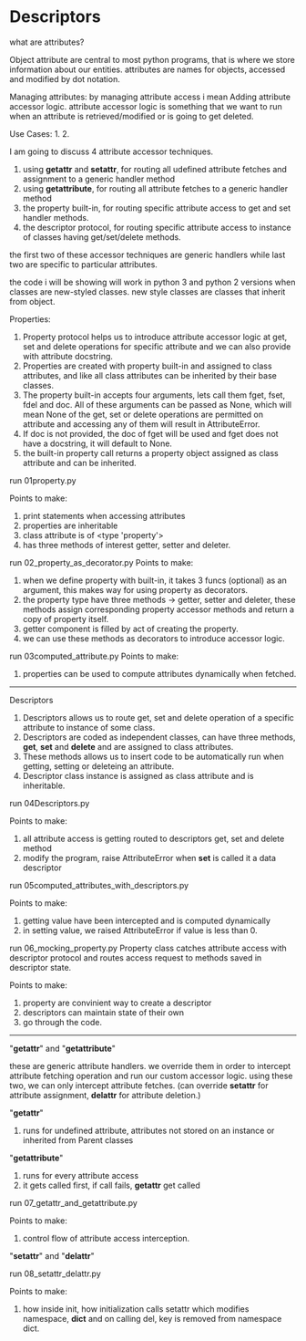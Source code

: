 # Descriptors

what are attributes?

Object attribute are central to most python programs, that is where we store information about our entities.
attributes are names for objects, accessed and modified by dot notation.

Managing attributes:
by managing attribute access i mean Adding attribute accessor logic.
attribute accessor logic is something that we want to run when an attribute is retrieved/modified or is going to get deleted.

Use Cases:
 1. 
 2.


I am going to discuss 4 attribute accessor techniques.

1. using __getattr__ and __setattr__, for routing all udefined attribute fetches and assignment to a generic handler method
2. using __getattribute__, for routing all attribute fetches to a generic handler method
3. the property built-in, for routing specific attribute access to get and set handler methods.
4. the descriptor protocol, for routing specific attribute access to instance of classes having get/set/delete methods.

the first two of these accessor techniques are generic handlers while last two are specific to particular attributes.


the code i will be showing will work in python 3 and python 2 versions when classes are new-styled classes.
new style classes are classes that inherit from object.

Properties:

1. Property protocol helps us to introduce attribute accessor logic at get, set and delete operations for specific attribute and we can also provide with attribute
docstring. 
2. Properties are created with property built-in and assigned to class attributes, and like all class attributes can be inherited by their base classes.
3. The property built-in accepts four arguments, lets call them fget, fset, fdel and doc. All of these arguments can be passed as None, which will
mean None of the get, set or delete operations are permitted on attribute and accessing any of them will result in AttributeError. 
4. If doc is not provided, the doc of fget will be used and fget does not have a docstring, it will default to None.
5. the built-in property call returns a property object assigned as class attribute and can be inherited.

run 01property.py

Points to make:
1. print statements when accessing attributes
2. properties are inheritable
3. class attribute is of <type 'property'>
4. has three methods of interest getter, setter and deleter.

run 02_property_as_decorator.py
Points to make:
1. when we define property with built-in, it takes 3 funcs (optional) as an argument, this makes way for using property as decorators.	
2. the property type have three methods -> getter, setter and deleter, these methods assign corresponding property accessor methods and return a copy of property itself.
3. getter component is filled by act of creating the property.
4. we can use these methods as decorators to introduce accessor logic.   


run 03computed_attribute.py
Points to make:
1. properties can be used to compute attributes dynamically when fetched.

--------------------------------------------------------------------------------------------------------------

Descriptors
1. Descriptors allows us to route get, set and delete operation of a specific attribute to instance of some class.
2. Descriptors are coded as independent classes, can have three methods, __get__, __set__ and __delete__ and are assigned to class attributes. 
3. These methods allows us to insert code to be automatically run when getting, setting or deleteing an attribute.
4. Descriptor class instance is assigned as class attribute and is inheritable.

run 04Descriptors.py

Points to make:
1. all attribute access is getting routed to descriptors get, set and delete method
2. modify the program, raise AttributeError when __set__ is called it a data descriptor

run 05computed_attributes_with_descriptors.py

Points to make:
1. getting value have been intercepted and is computed dynamically
2. in setting value, we raised AttributeError if value is less than 0.

run 06_mocking_property.py
Property class catches attribute access with descriptor protocol and routes access request to methods saved in descriptor state.

Points to make:
1. property are convinient way to create a descriptor
2. descriptors can maintain state of their own
3. go through the code. 

__________________________________________________________________________________________________________________

 "__getattr__" and "__getattribute__"

 these are generic attribute handlers. we override them in order to intercept attribute fetching operation and run our custom accessor logic.
 using these two, we can only intercept attribute fetches.
 (can override __setattr__ for attribute assignment, __delattr__ for attribute deletion.) 

"__getattr__"

  1. runs for undefined attribute, attributes not stored on an instance or inherited from Parent classes

"__getattribute__"
	
   1. runs for every attribute access
   2. it gets called first, if call fails, __getattr__ get called

run 07_getattr_and_getattribute.py

Points to make:
1. control flow of attribute access interception.

"__setattr__" and "__delattr__"

run 08_setattr_delattr.py

Points to make:
1. how inside init, how initialization calls setattr which modifies namespace, __dict__ and on calling del, key is removed from namespace dict.











































